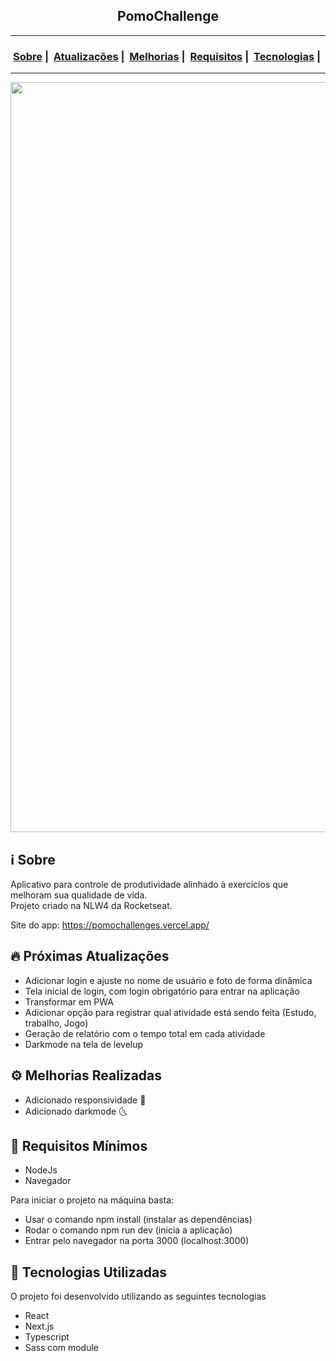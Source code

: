 <h2 align="center">PomoChallenge</h2>

___


<h3 align="center">
  <a href="#information_source-sobre">Sobre</a>&nbsp;|&nbsp;
  <a href="#fire-próximas-atualizações">Atualizações</a>&nbsp;|&nbsp;
  <a href="#gear-melhorias-realizadas">Melhorias</a>&nbsp;|&nbsp;
  <a href="#seedling-requisitos-mínimos">Requisitos</a>&nbsp;|&nbsp;
  <a href="#rocket-tecnologias-utilizadas">Tecnologias</a>&nbsp;|&nbsp;
</h3>

___

<img src="https://i.ibb.co/4MXPYTL/pomochallenge.gif" width="1200">

## :information_source: Sobre

Aplicativo para controle de produtividade alinhado à exercícios que melhoram sua qualidade de vida. </br>
Projeto criado na NLW4 da Rocketseat. </br>

Site do app: https://pomochallenges.vercel.app/

## :fire: Próximas Atualizações

- Adicionar login e ajuste no nome de usuário e foto de forma dinâmica
- Tela inicial de login, com login obrigatório para entrar na aplicação
- Transformar em PWA
- Adicionar opção para registrar qual atividade está sendo feita (Estudo, trabalho, Jogo)
- Geração de relatório com o tempo total em cada atividade
- Darkmode na tela de levelup

## :gear: Melhorias Realizadas

- Adicionado responsividade :iphone:
- Adicionado darkmode 🌜

## :seedling: Requisitos Mínimos

- NodeJs
- Navegador

Para iniciar o projeto na máquina basta:
- Usar o comando npm install (instalar as dependências)
- Rodar o comando npm run dev (inicia a aplicação)
- Entrar pelo navegador na porta 3000 (localhost:3000)

## :rocket: Tecnologias Utilizadas 

O projeto foi desenvolvido utilizando as seguintes tecnologias

- React
- Next.js
- Typescript
- Sass com module


